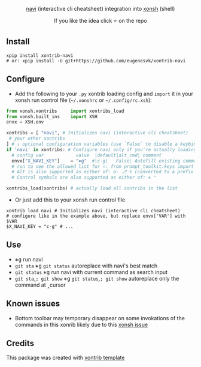 <p align="center">
<a href="https://github.com/denisidoro/navi">navi</a> (interactive cli cheatsheet) integration into <a href="https://xon.sh/">xonsh</a> (shell)
</p>

<p align="center">  
If you like the idea click ⭐ on the repo
</p>


## Install

```xsh
xpip install xontrib-navi
# or: xpip install -U git+https://github.com/eugenesvk/xontrib-navi
```

## Configure

- Add the following to your `.py` xontrib loading config and `import` it in your xonsh run control file (`~/.xonshrc` or `~/.config/rc.xsh`):
```py
from xonsh.xontribs 	import xontribs_load
from xonsh.built_ins	import XSH
envx = XSH.env

xontribs = [ "navi", # Initializes navi (interactive cli cheatsheet)
 # your other xontribs
] # ↓ optional configuration variables (use `False` to disable a keybind)
if 'navi' in xontribs: # Configure navi only if you're actually loading it
  # config var      	  value	 |default|alt_cmd¦ comment
  envx["X_NAVI_KEY"]	= "⎈g" 	#|c-g|   False¦ Autofill existing command with navi's best match or launch navi if no good match found
  # run to see the allowed list for ↑: from prompt_toolkit.keys import ALL_KEYS; print(ALL_KEYS)
  # Alt is also supported as either of: a- ⎇ ⌥ (converted to a prefix 'escape')
  # Control symbols are also supported as either of: ⎈ ⌃

xontribs_load(xontribs) # actually load all xontribs in the list
```

- Or just add this to your xonsh run control file
```xsh
xontrib load navi # Initializes navi (interactive cli cheatsheet)
# configure like in the example above, but replace envx['VAR'] with $VAR
$X_NAVI_KEY	= "c-g" # ...
```

## Use

- <kbd>⎈</kbd><kbd>g</kbd> run navi
- `git sta` <kbd>⎈</kbd><kbd>g</kbd> `git status` autoreplace with navi's best match
- `git status` <kbd>⎈</kbd><kbd>g</kbd> run navi with current command as search input
- `git sta‸; git show` <kbd>⎈</kbd><kbd>g</kbd> `git status‸; git show` autoreplace only the command at ‸cursor


## Known issues

- Bottom toolbar may temporary disappear on some invokations of the commands in this xonrib likely due to this [xonsh issue](https://github.com/xonsh/xonsh/issues/5084)

## Credits

This package was created with [xontrib template](https://github.com/xonsh/xontrib-template)
